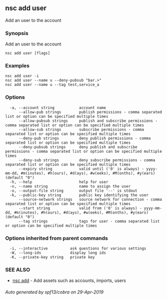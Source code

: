## nsc add user

Add an user to the account

### Synopsis

Add an user to the account

```
nsc add user [flags]
```

### Examples

```
nsc add user -i
nsc add user --name u --deny-pubsub "bar.>"
nsc add user --name u --tag test,service_a
```

### Options

```
  -a, --account string           account name
      --allow-pub strings        publish permissions - comma separated list or option can be specified multiple times
      --allow-pubsub strings     publish and subscribe permissions - comma separated list or option can be specified multiple times
      --allow-sub strings        subscribe permissions - comma separated list or option can be specified multiple times
      --deny-pub strings         deny publish permissions - comma separated list or option can be specified multiple times
      --deny-pubsub strings      deny publish and subscribe permissions - comma separated list or option can be specified multiple times
      --deny-sub strings         deny subscribe permissions - comma separated list or option can be specified multiple times
      --expiry string            valid until ('0' is always) - yyyy-mm-dd, #m(inutes), #h(ours), #d(ays), #w(eeks), #M(onths), #y(ears) (default "0")
  -h, --help                     help for user
  -n, --name string              name to assign the user
  -o, --output-file string       output file '--' is stdout
  -k, --public-key string        public key identifying the user
      --source-network strings   source network for connection - comma separated list or option can be specified multiple times
      --start string             valid from ('0' is always) - yyyy-mm-dd, #m(inutes), #h(ours), #d(ays), #w(eeks), #M(onths), #y(ears) (default "0")
      --tag strings              tags for user - comma separated list or option can be specified multiple times
```

### Options inherited from parent commands

```
  -i, --interactive          ask questions for various settings
  -W, --long-ids             display long ids
  -K, --private-key string   private key
```

### SEE ALSO

* [nsc add](nsc_add.md)	 - Add assets such as accounts, imports, users

###### Auto generated by spf13/cobra on 29-Apr-2019
